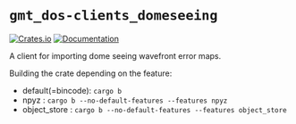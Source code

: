 # `gmt_dos-clients_domeseeing`

[![Crates.io](https://img.shields.io/crates/v/gmt_dos-clients_domeseeing.svg)](https://crates.io/crates/gmt_dos-clients_domeseeing)
[![Documentation](https://docs.rs/gmt_dos-clients_domeseeing/badge.svg)](https://docs.rs/gmt_dos-clients_domeseeing/)

A client for importing dome seeing wavefront error maps.

Building the crate depending on the feature:
 - default(=bincode): `cargo b`
 - npyz             : `cargo b --no-default-features --features npyz`
 - object_store     : `cargo b --no-default-features --features object_store`
